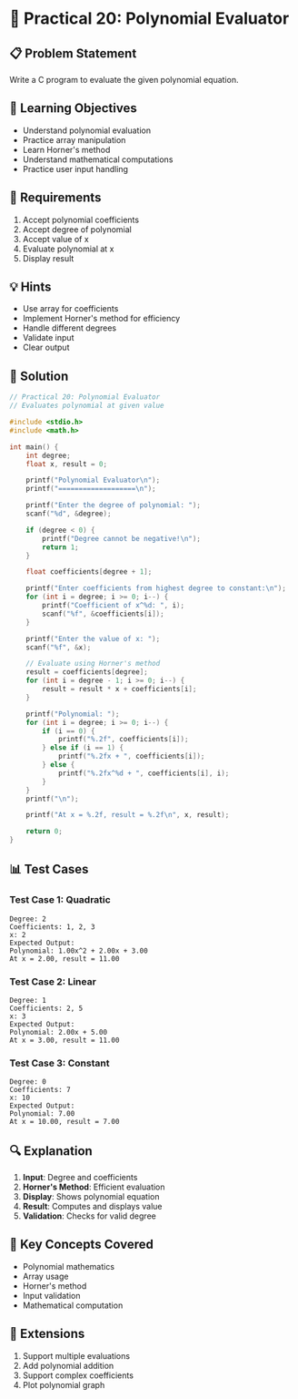 # 🎯 Practical 20: Polynomial Evaluator

## 📋 Problem Statement

Write a C program to evaluate the given polynomial equation.

## 🎯 Learning Objectives

- Understand polynomial evaluation
- Practice array manipulation
- Learn Horner's method
- Understand mathematical computations
- Practice user input handling

## 📝 Requirements

1. Accept polynomial coefficients
2. Accept degree of polynomial
3. Accept value of x
4. Evaluate polynomial at x
5. Display result

## 💡 Hints

- Use array for coefficients
- Implement Horner's method for efficiency
- Handle different degrees
- Validate input
- Clear output

## 🔧 Solution

```c
// Practical 20: Polynomial Evaluator
// Evaluates polynomial at given value

#include <stdio.h>
#include <math.h>

int main() {
    int degree;
    float x, result = 0;

    printf("Polynomial Evaluator\n");
    printf("===================\n");

    printf("Enter the degree of polynomial: ");
    scanf("%d", &degree);

    if (degree < 0) {
        printf("Degree cannot be negative!\n");
        return 1;
    }

    float coefficients[degree + 1];

    printf("Enter coefficients from highest degree to constant:\n");
    for (int i = degree; i >= 0; i--) {
        printf("Coefficient of x^%d: ", i);
        scanf("%f", &coefficients[i]);
    }

    printf("Enter the value of x: ");
    scanf("%f", &x);

    // Evaluate using Horner's method
    result = coefficients[degree];
    for (int i = degree - 1; i >= 0; i--) {
        result = result * x + coefficients[i];
    }

    printf("Polynomial: ");
    for (int i = degree; i >= 0; i--) {
        if (i == 0) {
            printf("%.2f", coefficients[i]);
        } else if (i == 1) {
            printf("%.2fx + ", coefficients[i]);
        } else {
            printf("%.2fx^%d + ", coefficients[i], i);
        }
    }
    printf("\n");

    printf("At x = %.2f, result = %.2f\n", x, result);

    return 0;
}
```

## 📊 Test Cases

### Test Case 1: Quadratic
```
Degree: 2
Coefficients: 1, 2, 3
x: 2
Expected Output:
Polynomial: 1.00x^2 + 2.00x + 3.00
At x = 2.00, result = 11.00
```

### Test Case 2: Linear
```
Degree: 1
Coefficients: 2, 5
x: 3
Expected Output:
Polynomial: 2.00x + 5.00
At x = 3.00, result = 11.00
```

### Test Case 3: Constant
```
Degree: 0
Coefficients: 7
x: 10
Expected Output:
Polynomial: 7.00
At x = 10.00, result = 7.00
```

## 🔍 Explanation

1. **Input**: Degree and coefficients
2. **Horner's Method**: Efficient evaluation
3. **Display**: Shows polynomial equation
4. **Result**: Computes and displays value
5. **Validation**: Checks for valid degree

## 🎯 Key Concepts Covered

- Polynomial mathematics
- Array usage
- Horner's method
- Input validation
- Mathematical computation

## 🚀 Extensions

1. Support multiple evaluations
2. Add polynomial addition
3. Support complex coefficients
4. Plot polynomial graph